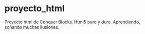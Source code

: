 # proyecto_html
Proyecto html de Conquer Blocks.
Html5 puro y duro. Aprendiendo, soñando muchas ilusiones.
